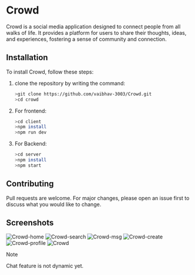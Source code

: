 # Crowd
Crowd is a social media application designed to connect people from all walks of life. It provides a platform for users to share their thoughts, ideas, and experiences, fostering a sense of community and connection.
## Installation
To install Crowd, follow these steps:
1. clone the repository by writing the command:
   
   ```bash
   >git clone https://github.com/vaibhav-3003/Crowd.git
   >cd crowd
2. For frontend:
   ```bash
   >cd client
   >npm install
   >npm run dev
3. For Backend:
   ```bash
   >cd server
   >npm install
   >npm start
## Contributing
Pull requests are welcome. For major changes, please open an issue first to discuss what you would like to change.
## Screenshots
![Crowd-home](https://github.com/vaibhav-3003/Crowd/assets/105808552/bbe2d996-519a-49bd-bce2-85b25beb3643)
![Crowd-search](https://github.com/vaibhav-3003/Crowd/assets/105808552/61a6c2f6-ca8b-473a-8713-768808568694)
![Crowd-msg](https://github.com/vaibhav-3003/Crowd/assets/105808552/812b482e-984f-432d-8e5a-cffad1f125d3)
![Crowd-create](https://github.com/vaibhav-3003/Crowd/assets/105808552/a55cd555-efa1-4960-8b1d-848a740862b6)
![Crowd-profile](https://github.com/vaibhav-3003/Crowd/assets/105808552/1e147458-8da3-456b-b725-b09b085d1193)
![Crowd](https://github.com/vaibhav-3003/Crowd/assets/105808552/94939e1b-ce8a-4b49-9273-5224be276c2d)

> [!NOTE]
> Chat feature is not dynamic yet.